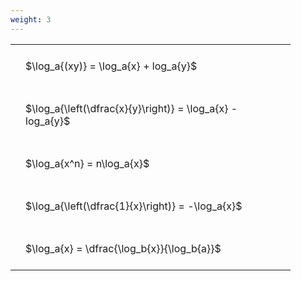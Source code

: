 ```yaml
---
weight: 3
---
```


<style type="text/css">
#T_b1c73 th.col_heading {
  text-align: left;
  font-size: 1em;
}
#T_b1c73 td {
  text-align: left;
  font-size: 1em;
  padding: 1.5em;
}
#T_b1c73_row0_col0, #T_b1c73_row1_col0, #T_b1c73_row2_col0, #T_b1c73_row3_col0, #T_b1c73_row4_col0 {
  width: 400px;
  white-space: pre-wrap;
}
</style>
<table id="T_b1c73">
  <thead>
  </thead>
  <tbody>
    <tr>
      <td id="T_b1c73_row0_col0" class="data row0 col0" >$\log_a{(xy)} = \log_a{x} + log_a{y}$</td>
    </tr>
    <tr>
      <td id="T_b1c73_row1_col0" class="data row1 col0" >$\log_a{\left(\dfrac{x}{y}\right)} = \log_a{x} - log_a{y}$</td>
    </tr>
    <tr>
      <td id="T_b1c73_row2_col0" class="data row2 col0" >$\log_a{x^n} = n\log_a{x}$</td>
    </tr>
    <tr>
      <td id="T_b1c73_row3_col0" class="data row3 col0" >$\log_a{\left(\dfrac{1}{x}\right)} = -\log_a{x}$</td>
    </tr>
    <tr>
      <td id="T_b1c73_row4_col0" class="data row4 col0" >$\log_a{x} = \dfrac{\log_b{x}}{\log_b{a}}$</td>
    </tr>
  </tbody>
</table>
